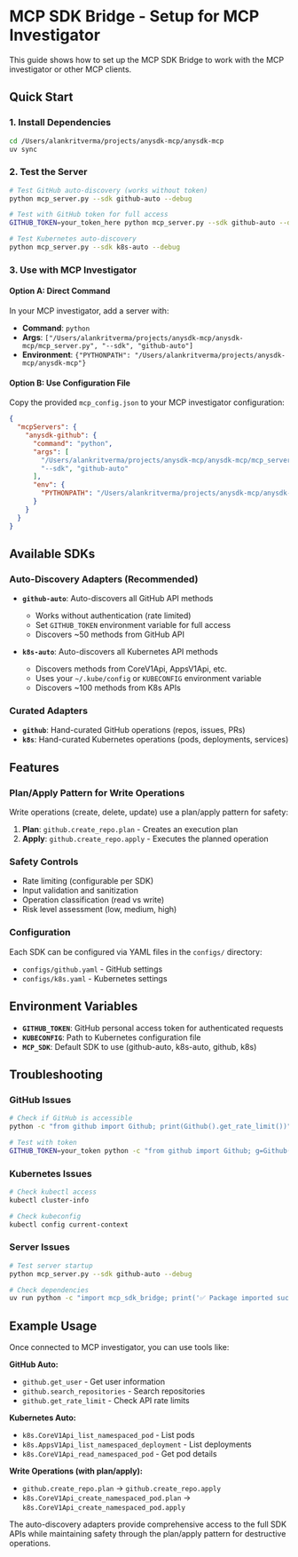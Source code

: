 # MCP SDK Bridge - Setup for MCP Investigator

This guide shows how to set up the MCP SDK Bridge to work with the MCP investigator or other MCP clients.

## Quick Start

### 1. Install Dependencies

```bash
cd /Users/alankritverma/projects/anysdk-mcp/anysdk-mcp
uv sync
```

### 2. Test the Server

```bash
# Test GitHub auto-discovery (works without token)
python mcp_server.py --sdk github-auto --debug

# Test with GitHub token for full access
GITHUB_TOKEN=your_token_here python mcp_server.py --sdk github-auto --debug

# Test Kubernetes auto-discovery
python mcp_server.py --sdk k8s-auto --debug
```

### 3. Use with MCP Investigator

#### Option A: Direct Command
In your MCP investigator, add a server with:
- **Command**: `python`
- **Args**: `["/Users/alankritverma/projects/anysdk-mcp/anysdk-mcp/mcp_server.py", "--sdk", "github-auto"]`
- **Environment**: `{"PYTHONPATH": "/Users/alankritverma/projects/anysdk-mcp/anysdk-mcp"}`

#### Option B: Use Configuration File
Copy the provided `mcp_config.json` to your MCP investigator configuration:

```json
{
  "mcpServers": {
    "anysdk-github": {
      "command": "python",
      "args": [
        "/Users/alankritverma/projects/anysdk-mcp/anysdk-mcp/mcp_server.py",
        "--sdk", "github-auto"
      ],
      "env": {
        "PYTHONPATH": "/Users/alankritverma/projects/anysdk-mcp/anysdk-mcp"
      }
    }
  }
}
```

## Available SDKs

### Auto-Discovery Adapters (Recommended)

- **`github-auto`**: Auto-discovers all GitHub API methods
  - Works without authentication (rate limited)
  - Set `GITHUB_TOKEN` environment variable for full access
  - Discovers ~50 methods from GitHub API

- **`k8s-auto`**: Auto-discovers all Kubernetes API methods  
  - Discovers methods from CoreV1Api, AppsV1Api, etc.
  - Uses your `~/.kube/config` or `KUBECONFIG` environment variable
  - Discovers ~100 methods from K8s APIs

### Curated Adapters

- **`github`**: Hand-curated GitHub operations (repos, issues, PRs)
- **`k8s`**: Hand-curated Kubernetes operations (pods, deployments, services)

## Features

### Plan/Apply Pattern for Write Operations
Write operations (create, delete, update) use a plan/apply pattern for safety:

1. **Plan**: `github.create_repo.plan` - Creates an execution plan
2. **Apply**: `github.create_repo.apply` - Executes the planned operation

### Safety Controls
- Rate limiting (configurable per SDK)
- Input validation and sanitization
- Operation classification (read vs write)
- Risk level assessment (low, medium, high)

### Configuration
Each SDK can be configured via YAML files in the `configs/` directory:
- `configs/github.yaml` - GitHub settings
- `configs/k8s.yaml` - Kubernetes settings

## Environment Variables

- **`GITHUB_TOKEN`**: GitHub personal access token for authenticated requests
- **`KUBECONFIG`**: Path to Kubernetes configuration file
- **`MCP_SDK`**: Default SDK to use (github-auto, k8s-auto, github, k8s)

## Troubleshooting

### GitHub Issues
```bash
# Check if GitHub is accessible
python -c "from github import Github; print(Github().get_rate_limit())"

# Test with token
GITHUB_TOKEN=your_token python -c "from github import Github; g=Github('your_token'); print(g.get_rate_limit())"
```

### Kubernetes Issues
```bash
# Check kubectl access
kubectl cluster-info

# Check kubeconfig
kubectl config current-context
```

### Server Issues
```bash
# Test server startup
python mcp_server.py --sdk github-auto --debug

# Check dependencies
uv run python -c "import mcp_sdk_bridge; print('✅ Package imported successfully')"
```

## Example Usage

Once connected to MCP investigator, you can use tools like:

**GitHub Auto:**
- `github.get_user` - Get user information
- `github.search_repositories` - Search repositories
- `github.get_rate_limit` - Check API rate limits

**Kubernetes Auto:**
- `k8s.CoreV1Api_list_namespaced_pod` - List pods
- `k8s.AppsV1Api_list_namespaced_deployment` - List deployments
- `k8s.CoreV1Api_read_namespaced_pod` - Get pod details

**Write Operations (with plan/apply):**
- `github.create_repo.plan` → `github.create_repo.apply`
- `k8s.CoreV1Api_create_namespaced_pod.plan` → `k8s.CoreV1Api_create_namespaced_pod.apply`

The auto-discovery adapters provide comprehensive access to the full SDK APIs while maintaining safety through the plan/apply pattern for destructive operations.
